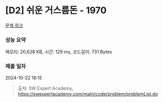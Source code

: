# [D2] 쉬운 거스름돈 - 1970 

[문제 링크](https://swexpertacademy.com/main/code/problem/problemDetail.do?contestProbId=AV5PsIl6AXIDFAUq) 

### 성능 요약

메모리: 20,628 KB, 시간: 129 ms, 코드길이: 731 Bytes

### 제출 일자

2024-10-22 16:15



> 출처: SW Expert Academy, https://swexpertacademy.com/main/code/problem/problemList.do